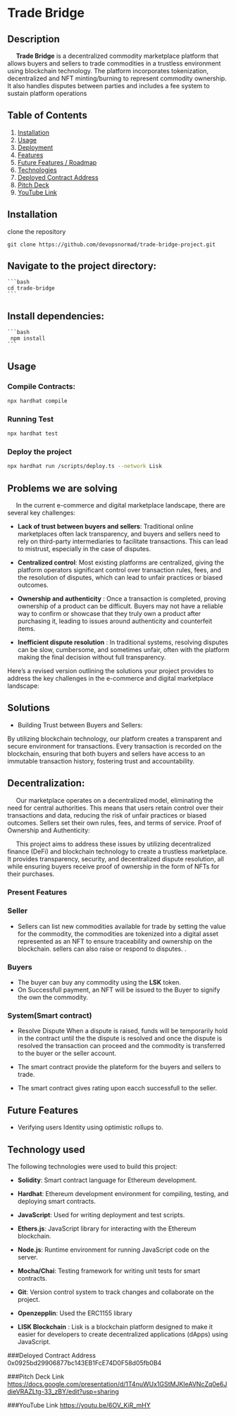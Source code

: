 # Trade Bridge

## Description

&nbsp;&nbsp;&nbsp;&nbsp; **Trade Bridge** is a decentralized commodity marketplace platform that allows buyers and sellers to trade commodities in a trustless environment using blockchain technology. The platform incorporates tokenization, decentralized and NFT minting/burning to represent commodity ownership. It also handles disputes between parties and includes a fee system to sustain platform operations

## Table of Contents
1. [Installation](#installation)
2. [Usage](#usage)
3. [Deployment](#deployment)
4. [Features](#features)
5. [Future Features / Roadmap](#future-features-roadmap)
6. [Technologies](#technologies)
7. [Deployed Contract Address](#deployed-contract-address)
8. [Pitch Deck](#pitch-deck)
9. [YouTube Link](#youtube-link)


## Installation
 clone the repository
```
git clone https://github.com/devopsnormad/trade-bridge-project.git
```

 ## Navigate to the project directory:
    ```bash
    cd trade-bridge
    ```

 ## Install dependencies:
    ```bash
     npm install
    ```

## Usage

### Compile Contracts:
```bash
npx hardhat compile
```
### Running Test
```bash
npx hardhat test
```

### Deploy the project
```bash
npx hardhat run /scripts/deploy.ts --network Lisk
```
## Problems we are solving
&nbsp;&nbsp;&nbsp;&nbsp; In the current e-commerce and digital marketplace landscape, there are several key challenges:

 - **Lack of trust between buyers and sellers**: Traditional online marketplaces often lack transparency, and buyers and sellers need to rely on third-party intermediaries to facilitate transactions. This can lead to mistrust, especially in the case of disputes.

- **Centralized control**: Most existing platforms are centralized, giving the platform operators significant control over transaction rules, fees, and the resolution of disputes, which can lead to unfair practices or biased outcomes.

- **Ownership and authenticity** : Once a transaction is completed, proving ownership of a product can be difficult. Buyers may not have a reliable way to confirm or showcase that they truly own a product after purchasing it, leading to issues around authenticity and counterfeit items.

- **Inefficient dispute resolution** : In traditional systems, resolving disputes can be slow, cumbersome, and sometimes unfair, often with the platform making the final decision without full transparency.


Here’s a revised version outlining the solutions your project provides to address the key challenges in the e-commerce and digital marketplace landscape:

## Solutions
- Building Trust between Buyers and Sellers:

By utilizing blockchain technology, our platform creates a transparent and secure environment for transactions. Every transaction is recorded on the blockchain, ensuring that both buyers and sellers have access to an immutable transaction history, fostering trust and accountability.
## Decentralization:

&nbsp;&nbsp;&nbsp;&nbsp; Our marketplace operates on a decentralized model, eliminating the need for central authorities. This means that users retain control over their transactions and data, reducing the risk of unfair practices or biased outcomes. Sellers set their own rules, fees, and terms of service.
Proof of Ownership and Authenticity:


&nbsp;&nbsp;&nbsp;&nbsp; This project aims to address these issues by utilizing decentralized finance (DeFi) and blockchain technology to create a trustless marketplace. It provides transparency, security, and decentralized dispute resolution, all while ensuring buyers receive proof of ownership in the form of NFTs for their purchases.

### Present Features


### Seller
- Sellers can list new commodities available for trade by setting the value   for the commodity, the commodities are tokenized into a digital asset represented as an NFT to ensure traceability and ownership on the blockchain. sellers can also raise or respond to disputes. .

 
### Buyers 
- The buyer can buy any commodity using the **LSK** token.
- On Successfull payment, an NFT will be issued to the Buyer to signify the own the commodity.

### System(Smart contract)
- Resolve Dispute 
When a dispute is raised, funds will be temporarily hold in the contract  until the the dispute is resolved and once the dispute is resolved the transaction can proceed and the commodity is transferred to the buyer or the seller account.

- The smart contract provide the plateform for the buyers and sellers to trade.
- The smart contract gives rating upon eacch successfull  to the seller.
## Future  Features

- Verifying users Identity using optimistic rollups to.

## Technology used
The following technologies were used to build this project:

- **Solidity**: Smart contract language for Ethereum development.
- **Hardhat**: Ethereum development environment for compiling, testing, and deploying smart contracts.
- **JavaScript**: Used for writing deployment and test scripts.
- **Ethers.js**: JavaScript library for interacting with the Ethereum blockchain.
- **Node.js**: Runtime environment for running JavaScript code on the server.
- **Mocha/Chai**: Testing framework for writing unit tests for smart contracts.
- **Git**: Version control system to track changes and collaborate on the project.

- **Openzepplin**: Used the ERC1155 library

- **LISK Blockchain** : 
Lisk is a blockchain platform designed to make it easier for developers to create decentralized applications (dApps) using JavaScript.

 ###Deloyed Contract Address
 0x0925bd29906877bc143EB1FcE74D0F58d05fb0B4

 ###Pitch Deck Link
 https://docs.google.com/presentation/d/1T4nuWUx1GStMJKIeAVNcZq0e6JdieVRAZLtg-33_zBY/edit?usp=sharing

 ###YouTube Link
 https://youtu.be/6OV_KiR_mHY
 
 
 


